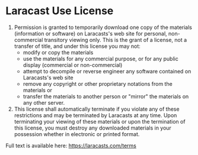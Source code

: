 # Laracast Use License
1.  Permission is granted to temporarily download one copy of the materials (information or software) on Laracasts's web site for personal, non-commercial transitory viewing only. This is the grant of a license, not a transfer of title, and under this license you may not:
    - modify or copy the materials
    - use the materials for any commercial purpose, or for any public display (commercial or non-commercial)
    - attempt to decompile or reverse engineer any software contained on Laracasts's web site
    - remove any copyright or other proprietary notations from the materials or
    - transfer the materials to another person or "mirror" the materials on any other server.
2.  This license shall automatically terminate if you violate any of these restrictions and may be terminated by Laracasts at any time. Upon terminating your viewing of these materials or upon the termination of this license, you must destroy any downloaded materials in your possession whether in electronic or printed format.

Full text is available here: https://laracasts.com/terms